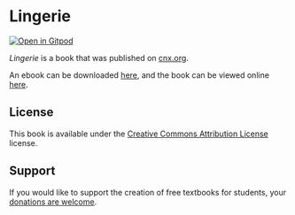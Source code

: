 # Lingerie

[![Open in Gitpod](https://gitpod.io/button/open-in-gitpod.svg)](https://gitpod.io/from-referrer/)

_Lingerie_ is a book that was published on [cnx.org](https://cnx.org/).

An ebook can be downloaded [here](https://github.com/cnx-user-books/cnxbook-lingerie/releases/latest), and the book can be viewed online [here](https://github.com/cnx-user-books/cnxbook-lingerie/releases/latest).

## License
This book is available under the [Creative Commons Attribution License](./LICENSE) license.

## Support
If you would like to support the creation of free textbooks for students, your [donations are welcome](https://riceconnect.rice.edu/donation/support-openstax-banner).
